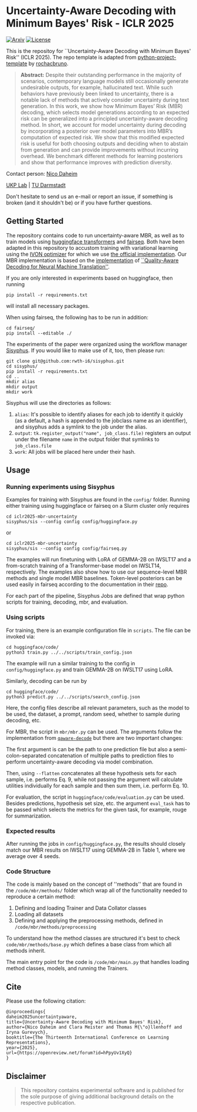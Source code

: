# Uncertainty-Aware Decoding with Minimum Bayes' Risk - ICLR 2025

[![Arxiv](https://img.shields.io/badge/Arxiv-YYMM.NNNNN-red?style=flat-square&logo=arxiv&logoColor=white)](https://arxiv.org/search/cs?searchtype=author&query=Daheim,+N)
[![License](https://img.shields.io/github/license/UKPLab/iclr2025-mbr-uncertainty)](https://opensource.org/licenses/Apache-2.0)

This is the repositoy for ``Uncertainty-Aware Decoding with Minimum Bayes' Risk'' (ICLR 2025). The repo template is adapted from [python-project-template](https://github.com/rochacbruno/python-project-template/) by [rochacbruno](https://github.com/rochacbruno).



> **Abstract:** Despite their outstanding performance in the majority of scenarios, contemporary language models still occasionally generate undesirable outputs, for example, hallucinated text. While such behaviors have previously been linked to uncertainty, there is a notable lack of methods that actively consider uncertainty during text generation. In this work, we show how Minimum Bayes’ Risk (MBR) decoding, which selects model generations according to an expected risk can be generalized into a principled uncertainty-aware decoding method. In short, we account for model uncertainty during decoding by incorporating a posterior over model parameters into MBR’s computation of expected risk. We show that this modified expected risk is useful for both choosing outputs and deciding when to abstain from generation and can provide improvements without incurring overhead. We benchmark different methods for learning posteriors and show that performance improves with prediction diversity.

Contact person: [Nico Daheim](mailto:nico.daheim@tu-darmstadt.de) 

[UKP Lab](https://www.ukp.tu-darmstadt.de/) | [TU Darmstadt](https://www.tu-darmstadt.de/
)

Don't hesitate to send us an e-mail or report an issue, if something is broken (and it shouldn't be) or if you have further questions.

## Getting Started

The repository contains code to run uncertainty-aware MBR, as well as to train models using [huggingface transformers](https://github.com/huggingface/transformers) and [fairseq](https://github.com/facebookresearch/fairseq).
Both have been adapted in this repository to accustom training with variational learning using the [IVON optimizer](https://openreview.net/forum?id=cXBv07GKvk) for which we use [the official implementation](https://github.com/team-approx-bayes/ivon). Our MBR implementation is based on the [implementation](https://github.com/deep-spin/qaware-decode) of [``Quality-Aware Decoding for Neural Machine Translation''](https://aclanthology.org/2022.naacl-main.100.pdf).

If you are only interested in experiments based on huggingface, then running
```
pip install -r requirements.txt
```
will install all necessary packages.

When using fairseq, the following has to be run in addition:
```
cd fairseq/
pip install --editable ./
```

The experiments of the paper were organized using the workflow manager [Sisyphus](https://github.com/rwth-i6/sisyphus). If you would like to make use of it, too, then please run:
```
git clone git@github.com:rwth-i6/sisyphus.git
cd sisyphus/
pip install -r requirements.txt
cd ..
mkdir alias
mkdir output
mkdir work
```
Sisyphus will use the directories as follows:
  1. `alias`: It's possible to identify aliases for each job to identify it quickly (as a default, a hash is appended to the jobclass name as an identifier), and sisyphus adds a symlink to the job under the alias.
  2. `output`: `tk.register_output("name", job_class.file)` registers an output under the filename `name` in the output folder that symlinks to `job_class.file`
  3. `work`: All jobs will be placed here under their hash.

## Usage

### Running experiments using Sisyphus

Examples for training with Sisyphus are found in the `config/` folder.
Running either training using huggingface or fairseq on a Slurm cluster only requires
```
cd iclr2025-mbr-uncertainty
sisyphus/sis --config config config/huggingface.py
```
or
```
cd iclr2025-mbr-uncertainty
sisyphus/sis --config config config/fairseq.py
```

The examples will run finetuning with LoRA of GEMMA-2B on IWSLT17 and a from-scratch training of a Transformer-base model on IWSLT14, respectively.
The examples also show how to use our sequence-level MBR methods and single model MBR baselines.
Token-level posteriors can be used easily in fairseq according to the documentation in their [repo](https://github.com/facebookresearch/fairseq).

For each part of the pipeline, Sisyphus Jobs are defined that wrap python scripts for training, decoding, mbr, and evaluation.

### Using scripts

For training, there is an example configuration file in `scripts`. The file can be invoked via:

```
cd huggingface/code/
python3 train.py ../../scripts/train_config.json
```
The example will run a similar training to the config in `config/huggingface.py` and train GEMMA-2B on IWSLT17 using LoRA.

Similarly, decoding can be run by 
```
cd huggingface/code/
python3 predict.py ../../scripts/search_config.json
```
Here, the config files describe all relevant parameters, such as the model to be used, the dataset, a prompt, random seed, whether to sample during decoding, etc.

For MBR, the script in `mbr/mbr.py` can be used.
The arguments follow the implementation from [`qaware-decode`](https://github.com/deep-spin/qaware-decode) but there are two important changes:

The first argument is can be the path to one prediction file but also a semi-colon-separated concatenation of multiple paths to prediction files to perform uncertainty-aware decoding via model combination.

Then, using `--flatten` concatenates all these hypothesis sets for each sample, i.e. performs Eq. 9, while not passing the argument will calculate utilities individually for each sample and then sum them, i.e. perform Eq. 10.

For evaluation, the script in `huggingface/code/evaluation.py` can be used. Besides predictions, hypothesis set size, etc. the argument `eval_task` has to be passed which selects the metrics for the given task, for example, rouge for summarization.

### Expected results

After running the jobs in `config/huggingface.py`, the results should closely match our MBR results on IWSLT17 using GEMMA-2B in Table 1, where we average over 4 seeds.


### Code Structure

The code is mainly based on the concept of ''methods'' that are found in the `/code/mbr/methods/` folder which wrap all of the functionality needed to reproduce a certain method:
  1. Defining and loading Trainer and Data Collator classes
  2. Loading all datasets
  3. Defining and applying the preprocessing methods, defined in `/code/mbr/methods/preprocessing`

To understand how the method classes are structured it's best to check `code/mbr/methods/base.py` which defines a base class from which all methods inherit.

The main entry point for the code is `/code/mbr/main.py` that handles loading method classes, models, and running the Trainers.

## Cite

Please use the following citation:

```
@inproceedings{
daheim2025uncertaintyaware,
title={Uncertainty-Aware Decoding with Minimum Bayes' Risk},
author={Nico Daheim and Clara Meister and Thomas M{\"o}llenhoff and Iryna Gurevych},
booktitle={The Thirteenth International Conference on Learning Representations},
year={2025},
url={https://openreview.net/forum?id=hPpyUv1XyQ}
}
```

## Disclaimer

> This repository contains experimental software and is published for the sole purpose of giving additional background details on the respective publication. 
